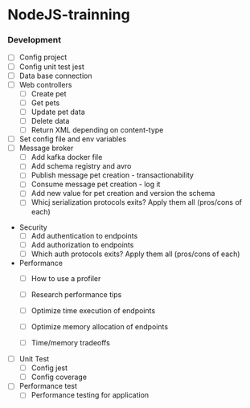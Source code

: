# NodeJS-trainning

### Development
- [ ] Config project
- [ ] Config unit test jest
- [ ] Data base connection
- [ ] Web controllers
  - [ ] Create pet
  - [ ] Get pets
  - [ ] Update pet data
  - [ ] Delete data
  - [ ] Return XML depending on content-type
- [ ] Set config file and env variables
- [ ] Message broker
  - [ ] Add kafka docker file
  - [ ] Add schema registry and avro
  - [ ] Publish message pet creation - transactionability
  - [ ] Consume message pet creation - log it
  - [ ] Add new value for pet creation and version the schema
  - [ ] Whicj serialization protocols exits? Apply them all (pros/cons of each)
- Security
  - [ ] Add authentication to endpoints
  - [ ] Add authorization to endpoints
  - [ ] Which auth protocols exits? Apply them all (pros/cons of each)
- Performance
  - [ ] How to use a profiler
  - [ ] Research performance tips
  - [ ] Optimize time execution of endpoints
  - [ ] Optimize memory allocation of endpoints
  - [ ] Time/memory tradeoffs


- [ ] Unit Test
  - [ ] Config jest
  - [ ] Config coverage
- [ ] Performance test
  - [ ] Performance testing for application
